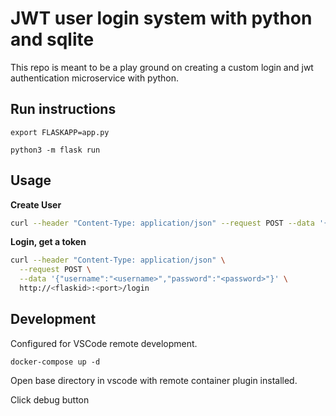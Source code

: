 # JWT user login system with python and sqlite

This repo is meant to be a play ground on creating a custom login and jwt authentication microservice with python. 

## Run instructions

`export FLASKAPP=app.py`

`python3 -m flask run`


## Usage


**Create User**

```bash
curl --header "Content-Type: application/json" --request POST --data '{"username":"<username>","password":"<password>","email":"<emailaddress>"}' http://<flaskid>:<port>/register

```

**Login, get a token**

```bash
curl --header "Content-Type: application/json" \
  --request POST \
  --data '{"username":"<username>","password":"<password>"}' \
  http://<flaskid>:<port>/login
```

## Development

Configured for VSCode remote development.

`docker-compose up -d`

Open base directory in vscode with remote container plugin installed.

Click debug button